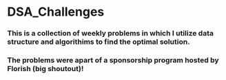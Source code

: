 # DSA_Challenges
<h3>This is a collection of weekly problems in which I utilize data structure and algorithims to find the optimal solution.</h3>
<h3>The problems were apart of a sponsorship program hosted by Florish (big shoutout)!</h3>
